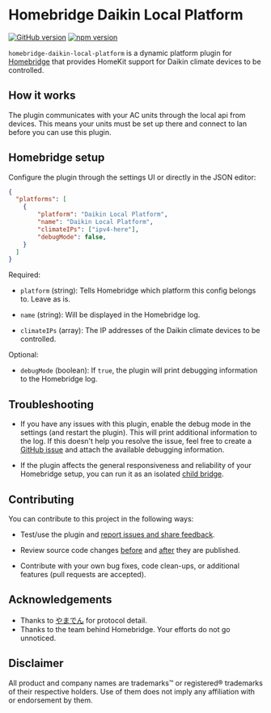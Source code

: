 # Homebridge Daikin Local Platform

[![GitHub version](https://img.shields.io/github/package-json/v/tasict/homebridge-daikin-local-platform?label=GitHub)](https://github.com/tasict/homebridge-daikin-local-platform)
[![npm version](https://img.shields.io/npm/v/homebridge-daikin-local-platform?color=%23cb3837&label=npm)](https://www.npmjs.com/package/homebridge-daikin-local-platform)

`homebridge-daikin-local-platform` is a dynamic platform plugin for [Homebridge](https://homebridge.io) that provides HomeKit support for Daikin climate devices to be controlled.

## How it works
The plugin communicates with your AC units through the local api from devices. This means your units must be set up there and connect to lan before you can use this plugin.
## Homebridge setup
Configure the plugin through the settings UI or directly in the JSON editor:

```json
{
  "platforms": [
    {
        "platform": "Daikin Local Platform",
        "name": "Daikin Local Platform",
        "climateIPs": ["ipv4-here"],
        "debugMode": false,
    }
  ]
}
```

Required:

* `platform` (string):
Tells Homebridge which platform this config belongs to. Leave as is.

* `name` (string):
Will be displayed in the Homebridge log.

* `climateIPs` (array):
The IP addresses of the Daikin climate devices to be controlled.

Optional:

* `debugMode` (boolean):
If `true`, the plugin will print debugging information to the Homebridge log.

## Troubleshooting

- If you have any issues with this plugin, enable the debug mode in the settings (and restart the plugin). This will print additional information to the log. If this doesn't help you resolve the issue, feel free to create a [GitHub issue](https://github.com/tasict/homebridge-daikin-local-platform/issues) and attach the available debugging information.

- If the plugin affects the general responsiveness and reliability of your Homebridge setup, you can run it as an isolated [child bridge](https://github.com/homebridge/homebridge/wiki/Child-Bridges).

## Contributing

You can contribute to this project in the following ways:

* Test/use the plugin and [report issues and share feedback](https://github.com/tasict/homebridge-daikin-local-platform/issues).

* Review source code changes [before](https://github.com/tasict/homebridge-daikin-local-platform/pulls) and [after](https://github.com/tasict/homebridge-daikin-local-platform/commits/master) they are published.

* Contribute with your own bug fixes, code clean-ups, or additional features (pull requests are accepted).

## Acknowledgements
* Thanks to [やまでん](https://ydn.jp/archives/12367) for protocol detail.
* Thanks to the team behind Homebridge. Your efforts do not go unnoticed.

## Disclaimer
All product and company names are trademarks™ or registered® trademarks of their respective holders. Use of them does not imply any affiliation with or endorsement by them.
